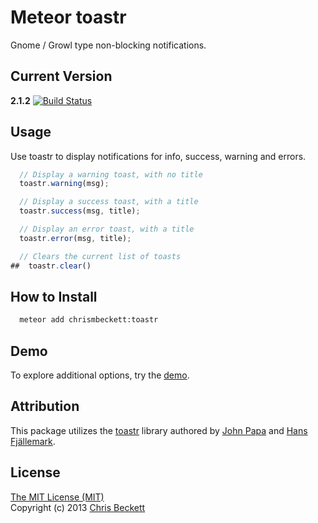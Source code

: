 # Meteor toastr

Gnome / Growl type non-blocking notifications.

## Current Version

**2.1.2**
[![Build Status](https://travis-ci.org/chrismbeckett/meteor-toastr.svg)](https://travis-ci.org/chrismbeckett/meteor-toastr)


## Usage

Use toastr to display notifications for info, success, warning and errors.

```js
  // Display a warning toast, with no title
  toastr.warning(msg);

  // Display a success toast, with a title
  toastr.success(msg, title);

  // Display an error toast, with a title
  toastr.error(msg, title);

  // Clears the current list of toasts
##  toastr.clear()
```
## How to Install

```bash
  meteor add chrismbeckett:toastr
```




## Demo

To explore additional options, try the [demo](http://codeseven.github.io/toastr/demo.html).

## Attribution

This package utilizes the [toastr](http://www.toastrjs.com/) library
authored by [John Papa](http://twitter.com/John_Papa) and
[Hans Fjällemark](http://twitter.com/hfjallemark).

## License

[The MIT License (MIT)](http://www.opensource.org/licenses/mit-license.php)
<br>
Copyright (c) 2013 [Chris Beckett](https://github.com/chrismbeckett)
